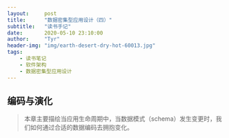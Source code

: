 ```yaml
---
layout:     post
title:      "数据密集型应用设计（四）"
subtitle:   "读书手记"
date:       2020-05-10 23:10:00
author:     "Tyr"
header-img: "img/earth-desert-dry-hot-60013.jpg"
tags:
    - 读书笔记
    - 软件架构
    - 数据密集型应用设计
---
```


## 编码与演化

> 本章主要描绘当应用生命周期中，当数据模式（schema）发生变更时，我们如何通过合适的数据编码去拥抱变化。